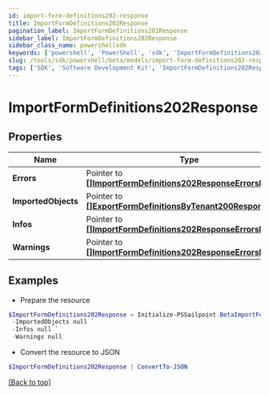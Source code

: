 ```yaml
---
id: import-form-definitions202-response
title: ImportFormDefinitions202Response
pagination_label: ImportFormDefinitions202Response
sidebar_label: ImportFormDefinitions202Response
sidebar_class_name: powershellsdk
keywords: ['powershell', 'PowerShell', 'sdk', 'ImportFormDefinitions202Response'] 
slug: /tools/sdk/powershell/beta/models/import-form-definitions202-response
tags: ['SDK', 'Software Development Kit', 'ImportFormDefinitions202Response']
---
```



# ImportFormDefinitions202Response

## Properties

Name | Type | Description | Notes
------------ | ------------- | ------------- | -------------
**Errors** |  Pointer to [**[]ImportFormDefinitions202ResponseErrorsInner**](import-form-definitions202-response-errors-inner) |  | [optional] 
**ImportedObjects** |  Pointer to [**[]ExportFormDefinitionsByTenant200ResponseInner**](export-form-definitions-by-tenant200-response-inner) |  | [optional] 
**Infos** |  Pointer to [**[]ImportFormDefinitions202ResponseErrorsInner**](import-form-definitions202-response-errors-inner) |  | [optional] 
**Warnings** |  Pointer to [**[]ImportFormDefinitions202ResponseErrorsInner**](import-form-definitions202-response-errors-inner) |  | [optional] 

## Examples

- Prepare the resource
```powershell
$ImportFormDefinitions202Response = Initialize-PSSailpoint.BetaImportFormDefinitions202Response  -Errors null `
 -ImportedObjects null `
 -Infos null `
 -Warnings null
```

- Convert the resource to JSON
```powershell
$ImportFormDefinitions202Response | ConvertTo-JSON
```


[[Back to top]](#) 

